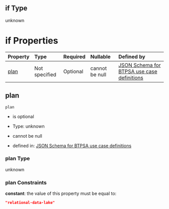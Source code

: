 ## if Type

unknown

# if Properties

| Property      | Type          | Required | Nullable       | Defined by                                                                                                                                                                                                                                  |
| :------------ | :------------ | :------- | :------------- | :------------------------------------------------------------------------------------------------------------------------------------------------------------------------------------------------------------------------------------------ |
| [plan](#plan) | Not specified | Optional | cannot be null | [JSON Schema for BTPSA use case definitions](btpsa-usecase-properties-services-items-allof-1-then-allof-42-then-allof-5-if-properties-plan.md "undefined#/properties/services/items/allOf/1/then/allOf/42/then/allOf/5/if/properties/plan") |

## plan



`plan`

*   is optional

*   Type: unknown

*   cannot be null

*   defined in: [JSON Schema for BTPSA use case definitions](btpsa-usecase-properties-services-items-allof-1-then-allof-42-then-allof-5-if-properties-plan.md "undefined#/properties/services/items/allOf/1/then/allOf/42/then/allOf/5/if/properties/plan")

### plan Type

unknown

### plan Constraints

**constant**: the value of this property must be equal to:

```json
"relational-data-lake"
```

